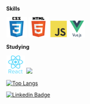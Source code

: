 

  
  

  

  **Skills**
  
<img src = "https://raw.githubusercontent.com/devicons/devicon/master/icons/css3/css3-original-wordmark.svg"  width = 55> <img src = "https://raw.githubusercontent.com/devicons/devicon/master/icons/html5/html5-original-wordmark.svg" width = 55> <img src = "https://raw.githubusercontent.com/devicons/devicon/master/icons/javascript/javascript-original.svg" width = 45>
<img src ="https://raw.githubusercontent.com/devicons/devicon/master/icons/vuejs/vuejs-original-wordmark.svg" width = 45>

  **Studying**
      
   <img src = "https://raw.githubusercontent.com/devicons/devicon/master/icons/react/react-original-wordmark.svg" width = 50> <img src="https://cdn.jsdelivr.net/gh/devicons/devicon/icons/nodejs/nodejs-original.svg" width = 50>

  

  
  
  
[![Top Langs](https://github-readme-stats.vercel.app/api/top-langs/?username=augustoaraujoo&layout=compact)](https://github.com/augustoaraujoo/github-readme-stats)



[![Linkedin Badge](https://img.shields.io/badge/-LinkedIn-blue?style=flat-square&logo=Linkedin&logoColor=white&link=https://https://www.linkedin.com/in/augusto-araujo-18243b1a6//)](https://www.linkedin.com/in/augusto-araujo-18243b1a6/)


<!--
**augustoaraujoo/augustoaraujoo** is a ✨ _special_ ✨ repository because its `README.md` (this file) appears on your GitHub profile. !
Here are some ideas to get you started:



- 🔭 I’m currently working on ...
- 🌱 I’m currently learning ...
- 👯 I’m looking to collaborate on ...
- 🤔 I’m looking for help with ...
- 💬 Ask me about ...
- 📫 How to reach me: ...
- 😄 Pronouns: ...
- ⚡ Fun fact: ...
-->
